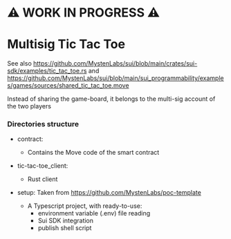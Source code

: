 # ⚠️ WORK IN PROGRESS ⚠️

# Multisig Tic Tac Toe

See also https://github.com/MystenLabs/sui/blob/main/crates/sui-sdk/examples/tic_tac_toe.rs and
https://github.com/MystenLabs/sui/blob/main/sui_programmability/examples/games/sources/shared_tic_tac_toe.move

Instead of sharing the game-board, it belongs to the multi-sig account of the two players

### Directories structure

- contract:
    - Contains the Move code of the smart contract

- tic-tac-toe_client:
    - Rust client 

- setup: Taken from https://github.com/MystenLabs/poc-template
    - A Typescript project, with ready-to-use:
        - environment variable (.env) file reading
        - Sui SDK integration
        - publish shell script
